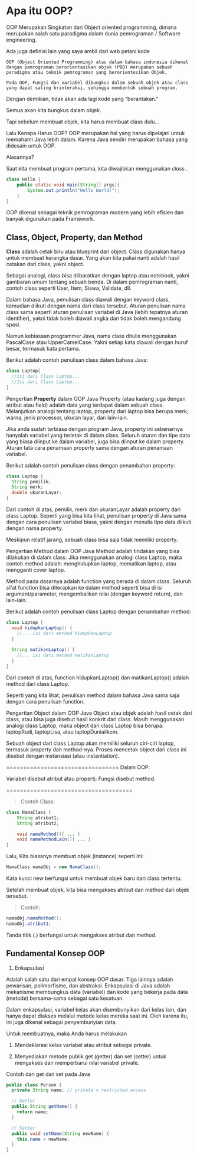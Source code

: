 # Apa itu OOP? 

OOP Merupakan Singkatan dari Object oriented programming, dimana merupakan salah satu paradigma dalam dunia pemrograman / Software engineering.

Ada juga definisi lain yang saya ambil dari web petani kode

```text
OOP (Object Oriented Programming) atau dalam bahasa indonesia dikenal dengan pemrograman berorientasikan objek (PBO) merupakan sebuah paradigma atau teknik pemrograman yang berorientesikan Objek.

Pada OOP, Fungsi dan variabel dibungkus dalam sebuah objek atau class yang dapat saling brinteraksi, sehingga membentuk sebuah program.
```
Dengan demikian, tidak akan ada lagi kode yang “berantakan.”

Semua akan kita bungkus dalam objek.

Tapi sebelum membuat objek, kita harus membuat class dulu…

Lalu Kenapa Harus OOP? OOP merupakan hal yang harus dipelajari untuk memahami Java lebih dalam. Karena Java sendiri merupakan bahasa yang didesain untuk OOP.

Alasannya?

Saat kita membuat program pertama, kita diwajibkan menggunakan *class* .

```java
class Hello {
    public static void main(String[] args){
        System.out.println("Hello World!");
    }
}
```
OOP dikenal sebagai teknik pemrograman modern yang lebih efisien dan banyak digunakan pada Framework.



## Class, Object, Property, dan Method

**Class** adalah cetak biru atau blueprint dari object. Class digunakan hanya untuk membuat kerangka dasar. Yang akan kita pakai nanti adalah hasil cetakan dari class, yakni object.

Sebagai analogi, class bisa diibaratkan dengan laptop atau notebook, yakni gambaran umum tentang sebuah benda. Di dalam pemrograman nanti, contoh class seperti User, Item, Siswa, Validate, dll.

Dalam bahasa Java, penulisan class diawali dengan keyword class, kemudian diikuti dengan nama dari class tersebut. Aturan penulisan nama class sama seperti aturan penulisan variabel di Java (lebih tepatnya aturan identifier), yakni tidak boleh diawali angka dan tidak boleh mengandung spasi.

Namun kebiasaan programmer Java, nama class ditulis menggunakan PascalCase atau UpperCamelCase. Yakni setiap kata diawali dengan huruf besar, termasuk kata pertama.

Berikut adalah contoh penulisan class dalam bahasa Java:

```java
class Laptop{
  //isi dari Class Laptop...
  //Isi dari Class Laptop...
}
```

Pengertian **Property** dalam OOP Java
Property (atau kadang juga dengan atribut atau field) adalah data yang terdapat dalam sebuah class. Melanjutkan analogi tentang laptop, property dari laptop bisa berupa merk, warna, jenis processor, ukuran layar, dan lain-lain.

Jika anda sudah terbiasa dengan program Java, property ini sebenarnya hanyalah variabel yang terletak di dalam class. Seluruh aturan dan tipe data yang biasa diinput ke dalam variabel, juga bisa diinput ke dalam property. Aturan tata cara penamaan property sama dengan aturan penamaan variabel.

Berikut adalah contoh penulisan class dengan penambahan property:

```java
class Laptop {
  String pemilik;
  String merk;
  double ukuranLayar;
}
```
Dari contoh di atas, pemilik, merk dan ukuranLayar adalah property dari class Laptop. Seperti yang bisa kita lihat, penulisan property di Java sama dengan cara penulisan variabel biasa, yakni dengan menulis tipe data diikuti dengan nama property.

Meskipun relatif jarang, sebuah class bisa saja tidak memiliki property.

Pengertian Method dalam OOP Java
Method adalah tindakan yang bisa dilakukan di dalam class. Jika menggunakan analogi class Laptop, maka contoh method adalah: menghidupkan laptop, mematikan laptop, atau mengganti cover laptop.

Method pada dasarnya adalah function yang berada di dalam class. Seluruh sifat function bisa diterapkan ke dalam method seperti bisa di isi argument/parameter, mengembalikan nilai (dengan keyword return), dan lain-lain.

Berikut adalah contoh penulisan class Laptop dengan penambahan method:

```java
class Laptop {
  void hidupkanLaptop() {
    //... isi dari method hidupkanLaptop
  }
  
  String matikanLaptop() {
    //... isi dari method matikanLaptop
  }
}
```

Dari contoh di atas, function hidupkanLaptop() dan matikanLaptop() adalah method dari class Laptop.

Seperti yang kita lihat, penulisan method dalam bahasa Java sama saja dengan cara penulisan function.

Pengertian Object dalam OOP Java
Object atau objek adalah hasil cetak dari class, atau bisa juga disebut hasil konkrit dari class. Masih menggunakan analogi class Laptop, maka object dari class Laptop bisa berupa: laptopRudi, laptopLisa, atau laptopDuniailkom.

Sebuah object dari class Laptop akan memiliki seluruh ciri-ciri laptop, termasuk property dan method-nya. Proses mencetak object dari class ini disebut dengan instansiasi (atau instantiation).

=================================
Dalam OOP:

Variabel disebut atribut atau properti;
Fungsi disebut method.

=====================================
> Contoh Class:

```java
class NamaClass {
    String atribut1;
    String atribut2;

    void namaMethod(){ ... }
    void namaMethodLain(){ ... }
}
```
Lalu, Kita biasanya membuat objek (instance) seperti ini:

```java
NamaClass namaObj = new NamaClass();
```

Kata kunci new berfungsi untuk membuat objek baru dari class tertentu.

Setelah membuat objek, kita bisa mengakses atribut dan method dari objek tersebut.

> Contoh: 

```java
namaObj.namaMethod();
namaObj.atribut1;
```
Tanda titik (.) berfungsi untuk mengakses atribut dan method.



## Fundamental Konsep OOP

1. Enkapsulasi

Adalah salah satu dari empat konsep OOP dasar. Tiga lainnya adalah pewarisan, polimorfisme, dan abstraksi. Enkapsulasi di Java adalah mekanisme membungkus data (variabel) dan kode yang bekerja pada data (metode) bersama-sama sebagai satu kesatuan.

Dalam enkapsulasi, variabel kelas akan disembunyikan dari kelas lain, dan hanya dapat diakses melalui metode kelas mereka saat ini. Oleh karena itu, ini juga dikenal sebagai penyembunyian data. 

Untuk membuatnya, maka Anda harus melakukan

1. Mendeklarasi kelas variabel atau atribut sebagai private.

2. Menyediakan metode publik get (getter) dan set (setter) untuk mengakses dan memperbarui nilai variabel private.

Contoh dari get dan set pada Java

```java
public class Person {
  private String name; // private = restricted access

  // Getter
  public String getName() {
    return name;
  }

  // Setter
  public void setName(String newName) {
    this.name = newName;
  }
}
```
